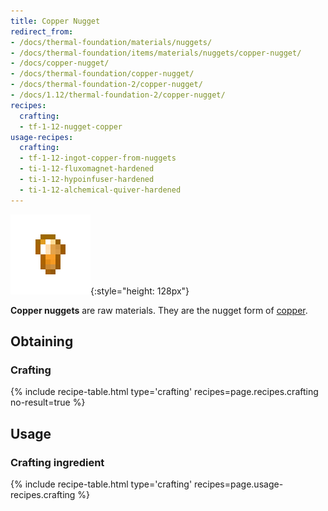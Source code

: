 ```yaml
---
title: Copper Nugget
redirect_from:
- /docs/thermal-foundation/materials/nuggets/
- /docs/thermal-foundation/items/materials/nuggets/copper-nugget/
- /docs/copper-nugget/
- /docs/thermal-foundation/copper-nugget/
- /docs/thermal-foundation-2/copper-nugget/
- /docs/1.12/thermal-foundation-2/copper-nugget/
recipes:
  crafting:
  - tf-1-12-nugget-copper
usage-recipes:
  crafting:
  - tf-1-12-ingot-copper-from-nuggets
  - ti-1-12-fluxomagnet-hardened
  - ti-1-12-hypoinfuser-hardened
  - ti-1-12-alchemical-quiver-hardened
---
```


![Copper nugget](/assets/images/thermal-foundation-2/nugget-copper.png){:style="height: 128px"}


**Copper nuggets** are raw materials. They are the nugget form of
[copper](../copper-ingot/).


Obtaining
---------

### Crafting
{% include recipe-table.html type='crafting' recipes=page.recipes.crafting no-result=true %}


Usage
-----

### Crafting ingredient
{% include recipe-table.html type='crafting' recipes=page.usage-recipes.crafting %}
